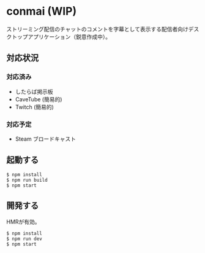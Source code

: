 # conmai (WIP)

ストリーミング配信のチャットのコメントを字幕として表示する配信者向けデスクトップアプリケーション（鋭意作成中）。

## 対応状況

### 対応済み

- したらば掲示板
- CaveTube (簡易的)
- Twitch (簡易的)

### 対応予定

- Steam ブロードキャスト

## 起動する

```
$ npm install
$ npm run build
$ npm start
```

## 開発する

HMRが有効。

```
$ npm install
$ npm run dev
$ npm start
```
